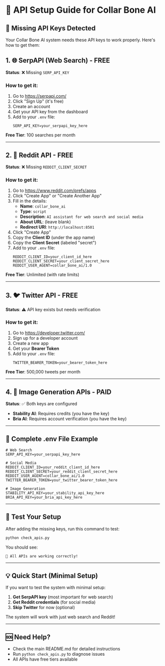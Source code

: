 # 🔑 API Setup Guide for Collar Bone AI

## 🚨 **Missing API Keys Detected**

Your Collar Bone AI system needs these API keys to work properly. Here's how to get them:

## 1. 🌐 **SerpAPI (Web Search) - FREE**

**Status**: ❌ Missing `SERP_API_KEY`

### How to get it:
1. Go to https://serpapi.com/
2. Click "Sign Up" (it's free)
3. Create an account
4. Get your API key from the dashboard
5. Add to your `.env` file:
   ```
   SERP_API_KEY=your_serpapi_key_here
   ```

**Free Tier**: 100 searches per month

---

## 2. 📱 **Reddit API - FREE**

**Status**: ❌ Missing `REDDIT_CLIENT_SECRET`

### How to get it:
1. Go to https://www.reddit.com/prefs/apps
2. Click "Create App" or "Create Another App"
3. Fill in the details:
   - **Name**: `collar_bone_ai`
   - **Type**: `script`
   - **Description**: `AI assistant for web search and social media`
   - **About URL**: (leave blank)
   - **Redirect URI**: `http://localhost:8501`
4. Click "Create App"
5. Copy the **Client ID** (under the app name)
6. Copy the **Client Secret** (labeled "secret")
7. Add to your `.env` file:
   ```
   REDDIT_CLIENT_ID=your_client_id_here
   REDDIT_CLIENT_SECRET=your_client_secret_here
   REDDIT_USER_AGENT=collar_bone_ai/1.0
   ```

**Free Tier**: Unlimited (with rate limits)

---

## 3. 🐦 **Twitter API - FREE**

**Status**: ⚠️ API key exists but needs verification

### How to get it:
1. Go to https://developer.twitter.com/
2. Sign up for a developer account
3. Create a new app
4. Get your **Bearer Token**
5. Add to your `.env` file:
   ```
   TWITTER_BEARER_TOKEN=your_bearer_token_here
   ```

**Free Tier**: 500,000 tweets per month

---

## 4. 🎨 **Image Generation APIs - PAID**

**Status**: ✅ Both keys are configured

- **Stability AI**: Requires credits (you have the key)
- **Bria AI**: Requires account verification (you have the key)

---

## 📝 **Complete .env File Example**

```env
# Web Search
SERP_API_KEY=your_serpapi_key_here

# Social Media
REDDIT_CLIENT_ID=your_reddit_client_id_here
REDDIT_CLIENT_SECRET=your_reddit_client_secret_here
REDDIT_USER_AGENT=collar_bone_ai/1.0
TWITTER_BEARER_TOKEN=your_twitter_bearer_token_here

# Image Generation
STABILITY_API_KEY=your_stability_api_key_here
BRIA_API_KEY=your_bria_api_key_here
```

---

## 🧪 **Test Your Setup**

After adding the missing keys, run this command to test:

```bash
python check_apis.py
```

You should see:
```
🎉 All APIs are working correctly!
```

---

## 💡 **Quick Start (Minimal Setup)**

If you want to test the system with minimal setup:

1. **Get SerpAPI key** (most important for web search)
2. **Get Reddit credentials** (for social media)
3. **Skip Twitter** for now (optional)

The system will work with just web search and Reddit!

---

## 🆘 **Need Help?**

- Check the main README.md for detailed instructions
- Run `python check_apis.py` to diagnose issues
- All APIs have free tiers available
